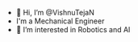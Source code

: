 - 👋 Hi, I’m @VishnuTejaN
- I'm a Mechanical Engineer
- 👀 I’m interested in Robotics and AI
<!---
- 🌱 I’m currently learning ...
- 💞️ I’m looking to collaborate on ...
- 📫 How to reach me ...
--->

<!---
VishnuTejaN/VishnuTejaN is a ✨ special ✨ repository because its `README.md` (this file) appears on your GitHub profile.
You can click the Preview link to take a look at your changes.
--->
